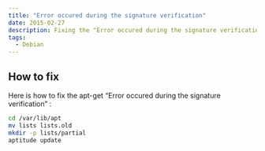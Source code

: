 ```yaml
---
title: "Error occured during the signature verification"
date: 2015-02-27
description: Fixing the "Error occured during the signature verification" on Debian
tags:
  - Debian
---
```


## How to fix

Here is how to fix the apt-get “Error occured during the signature verification” :
```sh
cd /var/lib/apt
mv lists lists.old
mkdir -p lists/partial
aptitude update
```
